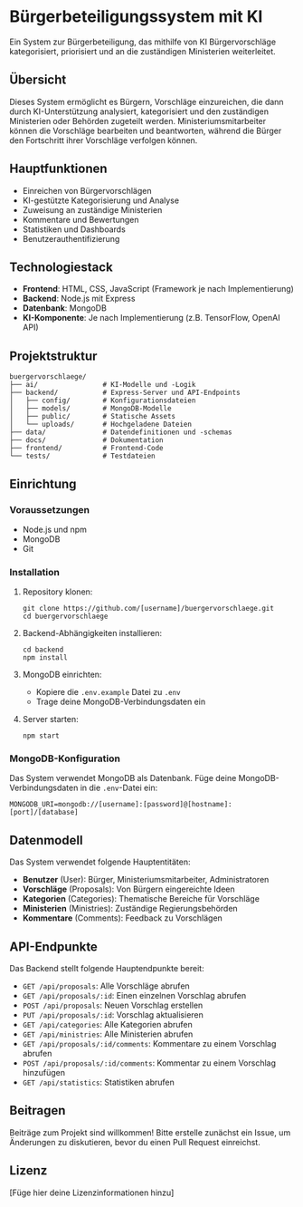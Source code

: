 # Bürgerbeteiligungssystem mit KI

Ein System zur Bürgerbeteiligung, das mithilfe von KI Bürgervorschläge kategorisiert, priorisiert und an die zuständigen Ministerien weiterleitet.

## Übersicht

Dieses System ermöglicht es Bürgern, Vorschläge einzureichen, die dann durch KI-Unterstützung analysiert, kategorisiert und den zuständigen Ministerien oder Behörden zugeteilt werden. Ministeriumsmitarbeiter können die Vorschläge bearbeiten und beantworten, während die Bürger den Fortschritt ihrer Vorschläge verfolgen können.

## Hauptfunktionen

- Einreichen von Bürgervorschlägen
- KI-gestützte Kategorisierung und Analyse
- Zuweisung an zuständige Ministerien
- Kommentare und Bewertungen
- Statistiken und Dashboards
- Benutzerauthentifizierung

## Technologiestack

- **Frontend**: HTML, CSS, JavaScript (Framework je nach Implementierung)
- **Backend**: Node.js mit Express
- **Datenbank**: MongoDB
- **KI-Komponente**: Je nach Implementierung (z.B. TensorFlow, OpenAI API)

## Projektstruktur

```
buergervorschlaege/
├── ai/                # KI-Modelle und -Logik
├── backend/           # Express-Server und API-Endpoints
│   ├── config/        # Konfigurationsdateien
│   ├── models/        # MongoDB-Modelle
│   ├── public/        # Statische Assets
│   └── uploads/       # Hochgeladene Dateien
├── data/              # Datendefinitionen und -schemas
├── docs/              # Dokumentation
├── frontend/          # Frontend-Code
└── tests/             # Testdateien
```

## Einrichtung

### Voraussetzungen

- Node.js und npm
- MongoDB
- Git

### Installation

1. Repository klonen:

   ```
   git clone https://github.com/[username]/buergervorschlaege.git
   cd buergervorschlaege
   ```

2. Backend-Abhängigkeiten installieren:

   ```
   cd backend
   npm install
   ```

3. MongoDB einrichten:

   - Kopiere die `.env.example` Datei zu `.env`
   - Trage deine MongoDB-Verbindungsdaten ein

4. Server starten:
   ```
   npm start
   ```

### MongoDB-Konfiguration

Das System verwendet MongoDB als Datenbank. Füge deine MongoDB-Verbindungsdaten in die `.env`-Datei ein:

```
MONGODB_URI=mongodb://[username]:[password]@[hostname]:[port]/[database]
```

## Datenmodell

Das System verwendet folgende Hauptentitäten:

- **Benutzer** (User): Bürger, Ministeriumsmitarbeiter, Administratoren
- **Vorschläge** (Proposals): Von Bürgern eingereichte Ideen
- **Kategorien** (Categories): Thematische Bereiche für Vorschläge
- **Ministerien** (Ministries): Zuständige Regierungsbehörden
- **Kommentare** (Comments): Feedback zu Vorschlägen

## API-Endpunkte

Das Backend stellt folgende Hauptendpunkte bereit:

- `GET /api/proposals`: Alle Vorschläge abrufen
- `GET /api/proposals/:id`: Einen einzelnen Vorschlag abrufen
- `POST /api/proposals`: Neuen Vorschlag erstellen
- `PUT /api/proposals/:id`: Vorschlag aktualisieren
- `GET /api/categories`: Alle Kategorien abrufen
- `GET /api/ministries`: Alle Ministerien abrufen
- `GET /api/proposals/:id/comments`: Kommentare zu einem Vorschlag abrufen
- `POST /api/proposals/:id/comments`: Kommentar zu einem Vorschlag hinzufügen
- `GET /api/statistics`: Statistiken abrufen

## Beitragen

Beiträge zum Projekt sind willkommen! Bitte erstelle zunächst ein Issue, um Änderungen zu diskutieren, bevor du einen Pull Request einreichst.

## Lizenz

[Füge hier deine Lizenzinformationen hinzu]
